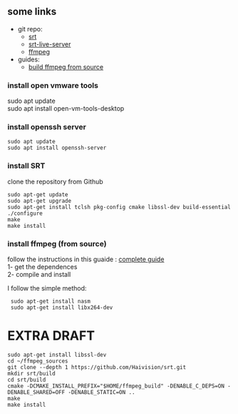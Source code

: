 ## some links
- git repo:
  - [srt](https://github.com/Haivision/srt.git)<br>
  - [srt-live-server](https://github.com/Edward-Wu/srt-live-server.git)<br>
  - [ffmpeg](https://github.com/FFmpeg/FFmpeg.git)
- guides:
  - [build ffmpeg from source](https://trac.ffmpeg.org/wiki/CompilationGuide/Ubuntu)

### install open vmware tools
sudo apt update<br>
sudo apt install open-vm-tools-desktop

### install openssh server

  ```
  sudo apt update
  sudo apt install openssh-server
  ```
### install SRT
clone the repository from Github
```
sudo apt-get update
sudo apt-get upgrade
sudo apt-get install tclsh pkg-config cmake libssl-dev build-essential
./configure
make
make install
```
### install ffmpeg (from source)
follow the instructions in this guaide : [complete guide](https://trac.ffmpeg.org/wiki/CompilationGuide/Ubuntu)<br>
1- get the dependences<br>
2- compile and install

   I follow the simple method:<br>
    
     sudo apt-get install nasm
     sudo apt-get install libx264-dev
    
# EXTRA DRAFT    
```
sudo apt-get install libssl-dev
cd ~/ffmpeg_sources
git clone --depth 1 https://github.com/Haivision/srt.git
mkdir srt/build
cd srt/build
cmake -DCMAKE_INSTALL_PREFIX="$HOME/ffmpeg_build" -DENABLE_C_DEPS=ON -DENABLE_SHARED=OFF -DENABLE_STATIC=ON ..
make
make install
```
